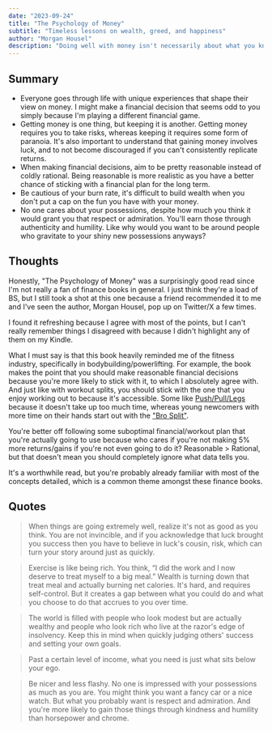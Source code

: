 ```yaml
---
date: "2023-09-24"
title: "The Psychology of Money"
subtitle: "Timeless lessons on wealth, greed, and happiness"
author: "Morgan Housel"
description: "Doing well with money isn't necessarily about what you know. It's about how you behave. And behavior is hard to teach, even to really smart people. In The Psychology of Money, author Morgan Housel shares 19 short stories exploring the strange ways people think about money and teaches you how to make better sense of one of life's most important topics."
---
```


## Summary

- Everyone goes through life with unique experiences that shape their view on money. I might make a financial decision that seems odd to you simply because I'm playing a different financial game.
- Getting money is one thing, but keeping it is another. Getting money requires you to take risks, whereas keeping it requires some form of paranoia. It's also important to understand that gaining money involves luck, and to not become discouraged if you can't consistently replicate returns.
- When making financial decisions, aim to be pretty reasonable instead of coldly rational. Being reasonable is more realistic as you have a better chance of sticking with a financial plan for the long term.
- Be cautious of your burn rate, it's difficult to build wealth when you don't put a cap on the fun you have with your money.
- No one cares about your possessions, despite how much you think it would grant you that respect or admiration. You'll earn those through authenticity and humility. Like why would you want to be around people who gravitate to your shiny new possessions anyways?

## Thoughts

Honestly, "The Psychology of Money" was a surprisingly good read since I'm not really a fan of finance books in general. I just think they're a load of BS, but I still took a shot at this one because a friend recommended it to me and I've seen the author, Morgan Housel, pop up on Twitter/X a few times.

I found it refreshing because I agree with most of the points, but I can't really remember things I disagreed with because I didn't highlight any of them on my Kindle.

What I must say is that this book heavily reminded me of the fitness industry, specifically in bodybuilding/powerlifting. For example, the book makes the point that you should make reasonable financial decisions because you're more likely to stick with it, to which I absolutely agree with. And just like with workout splits, you should stick with the one that you enjoy working out to because it's accessible. Some like [Push/Pull/Legs](https://www.google.com/search?q=push+pull+legs) because it doesn't take up too much time, whereas young newcomers with more time on their hands start out with the ["Bro Split"](https://www.google.com/search?q=bro+split).

You're better off following some suboptimal financial/workout plan that you're actually going to use because who cares if you're not making 5% more returns/gains if you're not even going to do it? Reasonable > Rational, but that doesn't mean you should completely ignore what data tells you.

It's a worthwhile read, but you're probably already familiar with most of the concepts detailed, which is a common theme amongst these finance books.

## Quotes

> When things are going extremely well, realize it's not as good as you think. You are not invincible, and if you acknowledge that luck brought you success then you have to believe in luck's cousin, risk, which can turn your story around just as quickly.

> Exercise is like being rich. You think, “I did the work and I now deserve to treat myself to a big meal.” Wealth is turning down that treat meal and actually burning net calories. It's hard, and requires self-control. But it creates a gap between what you could do and what you choose to do that accrues to you over time.

> The world is filled with people who look modest but are actually wealthy and people who look rich who live at the razor's edge of insolvency. Keep this in mind when quickly judging others' success and setting your own goals.

> Past a certain level of income, what you need is just what sits below your ego.

> Be nicer and less flashy. No one is impressed with your possessions as much as you are. You might think you want a fancy car or a nice watch. But what you probably want is respect and admiration. And you're more likely to gain those things through kindness and humility than horsepower and chrome.
